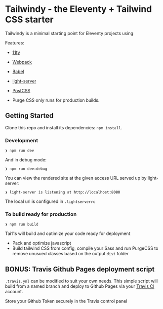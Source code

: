 # Tailwindy - the Eleventy + Tailwind CSS starter

Tailwindy is a minimal starting point for Eleventy projects using

Features:
- [11ty](https://www.11ty.io/)
- [Webpack](https://webpack.js.org/)
- [Babel](https://babeljs.io/)
- [light-server](https://github.com/txchen/light-server)
- [PostCSS](https://postcss.org/)

- Purge CSS only runs for production builds.

## Getting Started

Clone this repo and install its dependencies: `npm install`.

### Development

```
❯ npm run dev
```

 And in debug mode:
 
```
❯ npm run dev:debug
```

You can view the rendered site at the given access URL served up by light-server:
```
❯ light-server is listening at http://localhost:8080
```

The local url is configured in `.lightserverrc`

### To build ready for production

```
❯ npm run build
```

Tai11s will build and optimize your code ready for deployment

- Pack and optimize javascript
- Build tailwind CSS from config, compile your Sass and run PurgeCSS to remove unusued classes based on the output `dist` folder

## BONUS: Travis Github Pages deployment script

`.travis.yml` can be modified to suit your own needs. This simple script will build from a named branch and deploy to Github Pages via your [Travis CI](https://travis-ci.org/) account. 

Store your Github Token securely in the Travis control panel
